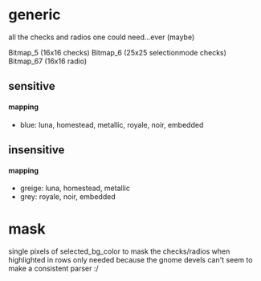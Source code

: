 # generic

all the checks and radios one could need...ever (maybe)

Bitmap_5 (16x16 checks)
Bitmap_6 (25x25 selectionmode checks)
Bitmap_67 (16x16 radio)

## sensitive

#### mapping
* blue: luna, homestead, metallic, royale, noir, embedded

## insensitive

#### mapping
* greige: luna, homestead, metallic
* grey: royale, noir, embedded

# mask

single pixels of selected_bg_color to mask the checks/radios when highlighted in rows
only needed because the gnome devels can't seem to make a consistent parser :/
